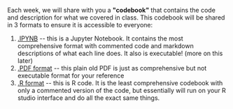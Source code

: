 Each week, we will share with you a **"codebook"** that contains the code and description for what we covered in class. This codebook will be shared in 3 formats to ensure it is accessible to everyone:

1) [.IPYNB](https://github.com/rinivarg/ReproRehab2024-Pod3/blob/main/Materials/Week%201/Week%201%20-%20Codebook.ipynb) -- this is a Jupyter Notebook. It contains the most comprehensive format with commented code and markdown descriptions of what each line does. It also is executable! (more on this later)
2) [.PDF format](https://github.com/rinivarg/ReproRehab2024-Pod3/blob/main/Materials/Week%201/Week%201%20-%20Codebook.pdf) -- this plain old PDF is just as comprehensive but not executable format for your reference
3) [.R format](https://github.com/rinivarg/ReproRehab2024-Pod3/blob/main/Materials/Week%201/Week%201%20-%20Codebook.r) -- this is R code. It is the least comprehensive codebook with only a commented version of the code, but essentially will run on your R studio interface and do all the exact same things.


